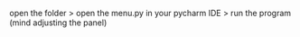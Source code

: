 open the folder > open the menu.py in your pycharm IDE > run the program (mind adjusting the panel) 
